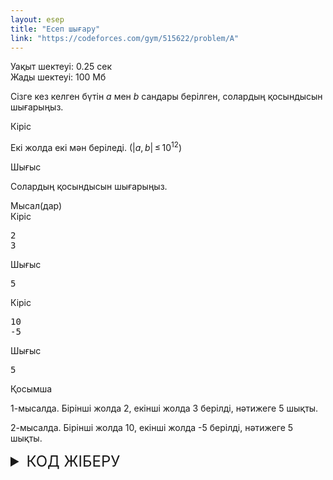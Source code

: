 ```yaml
---
layout: esep
title: "Есеп шығару"
link: "https://codeforces.com/gym/515622/problem/A"
---
```

<div class="problem-statement">
  <div class="header">
    <div class="time-limit">Уақыт шектеуі: 0.25 сек</div>
    <div class="memory-limit">Жады шектеуі: 100 Мб</div>
  </div>
  <div>
    <p>Сізге кез келген бүтін <span class="tex-span"><i>a</i></span> мен <span class="tex-span"><i>b</i></span> сандары берілген, солардың қосындысын шығарыңыз.</p>
  </div>
  <div class="input-specification">
    <div class="section-title">Кіріс</div>
    <p>Екі жолда екі мән беріледі. (<span class="tex-span">|<i>a</i>, <i>b</i>| ≤ 10<sup class="upper-index">12</sup></span>)</p>
  </div>
  <div class="output-specification">
    <div class="section-title">Шығыс</div>
    <p>Солардың қосындысын шығарыңыз.</p>
  </div>
  <div class="sample-tests">
    <div class="section-title">Мысал(дар)</div>
    <div class="sample-test">
      <div class="input">
        <div class="title">Кіріс
          <div class="input-output-copier" data-clipboard-target="#id0046439594682860674" id="id007047348206762296" title="Copy"></div>
        </div>
        <pre id="id0046439594682860674">2
3
</pre>
      </div>
      <div class="output">
        <div class="title">Шығыс
          <div class="input-output-copier" data-clipboard-target="#id003922295155396216" id="id004025783199168731" title="Copy"></div>
        </div>
        <pre id="id003922295155396216">5
</pre>
      </div>
      <div class="input">
        <div class="title">Кіріс
          <div class="input-output-copier" data-clipboard-target="#id005796662080164809" id="id003856636964792197" title="Copy"></div>
        </div>
        <pre id="id005796662080164809">10
-5
</pre>
      </div>
      <div class="output">
        <div class="title">Шығыс
          <div class="input-output-copier" data-clipboard-target="#id00534685193674715" id="id0020113585570320947" title="Copy"></div>
        </div>
        <pre id="id00534685193674715">5
</pre>
      </div>
    </div>
  </div>
  <div class="note">
    <div class="section-title">Қосымша</div>
    <p>1-мысалда. Бірінші жолда 2, екінші жолда 3 берілді, нәтижеге 5 шықты.</p>
    <p>2-мысалда. Бірінші жолда 10, екінші жолда -5 берілді, нәтижеге 5 шықты.</p>
  </div>
</div>

<details>
  <summary style="font-size: 24px;">КОД ЖІБЕРУ</summary>
  <div class="content">
    <form class="submit-form" method="post" action="https://codeforces.com/gym/515622/submit?csrf_token=254d3535d1759ddb110915c932649d6e" enctype="multipart/form-data">
      <input type="hidden" name="csrf_token" value="254d3535d1759ddb110915c932649d6e">
      <input type="hidden" name="ftaa" value="uydp03ie9n4emqmq0a">
      <input type="hidden" name="bfaa" value="597a1b035924636765919e85498832b6">
      <input type="hidden" name="action" value="submitSolutionFormSubmitted">
      <label for="sourceFile">Файлды жүктеу:</label>
      <input id="sourceFile" name="sourceFile" type="file" value="">
      <input class="submit" type="submit" id="submitSolutionForm" value="Жіберу">
    </form>
  </div>
</details>

<script type="text/javascript">
$(document).ready(function () {
    $("select[name=submittedProblemIndex]").val("A");
    $("select[name=programTypeId]").val("70");
});
</script>

<script>
        $(function () {
            const $submittedProblemIndex = $("select[name='submittedProblemIndex']");

            function adjustSubmittedProblemIndex() {
                const index = $submittedProblemIndex.val();
                const outputOnlyIndices = [];
                const outputOnly = outputOnlyIndices.indexOf(index) >= 0;
                if (outputOnly) {
                    $submittedProblemIndex.closest(".submit-form").addClass("output-only");
                } else {
                    $submittedProblemIndex.closest(".submit-form").removeClass("output-only");
                }
            }


            $submittedProblemIndex.change(function () {
                adjustSubmittedProblemIndex();
            });

            adjustSubmittedProblemIndex();

            $("select[name='programTypeId']").change(function () {
                adjustNotice(parseInt($(this).val()));
            });

            $(".submit-form, .submitForm").submitOnce(function () {
                var form = $(this);
                var $ftaa = form.find("input[name='ftaa']");
                var $bfaa = form.find("input[name='bfaa']");

                if (window._ftaa && window._bfaa) {
                    $ftaa.val(window._ftaa);
                    $bfaa.val(window._bfaa);
                }

                if (form.attr("enctype") === "multipart/form-data") {
                    var sourceFiles = form.find(".table-form input[name=sourceFile]");

                    if (sourceFiles.length === 1 && sourceFiles[0].files && sourceFiles[0].files.length === 0) {
                        form.removeAttr("enctype");
                    }
                }

                return true;
            });
        });
    </script>
